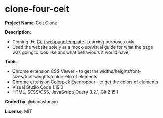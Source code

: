 # clone-four-celt

**Project Name**: Celt Clone

**Description**: 
* Cloning the [Celt webpage template](https://colorlib.com/etc/celt/index.html?). Learning purposes only. 
* Used the website solely as a mock-up/visual guide for what the page was going to look like and what behaviours it would have.

**Tools**: 
* Chrome extension CSS Viewer - to get the widths/heights/font-sizes/font-weights/colors etc of elements
* Chrome extension Colorpick Eyedropper - to get the colors of elements
* Visual Studio Code 1.19.0
* HTML, SCSS/CSS, JavaScript/jQuery 3.2.1, Git 2.15.1

**Coded by**: @dianastanciu

**License**: MIT
